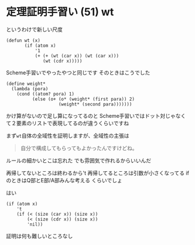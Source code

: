 # 定理証明手習い (51) wt

というわけで新しい尺度

```
(defun wt (x)
       (if (atom x)
           '1
           (+ (+ (wt (car x)) (wt (car x)))
              (wt (cdr x)))))
```

Scheme手習いでやったやつと同じです
そのときはこうでした

```
(define weight*
  (lambda (pora)
    (cond ((atom? pora) 1)
          (else (o+ (o* (weight* (first para)) 2) 
                    (weight* (second para)))))))
```

かけ算がないので足し算になってるのと
Scheme手習いではドット対じゃなくて２要素のリストで表現してるのが違うくらいですね

まず`wt`自体の全域性を証明しますが、全域性の主張は

> 自分で構成してもらってもよかったんですけどね。

ルールの細かいとこは忘れた
でも雰囲気で作れるからいいんだ

再帰してないところは終わるから't
再帰してるところは引数が小さくなってる
ifのときはQ部とE部/A部みんな考える
くらいでしょ

はい

```
(if (atom x) 
    't 
    (if (< (size (car x)) (size x))
        (< (size (cdr x)) (size x))
        'nil))
```

証明は何も難しいところなし